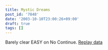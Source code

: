 ```yaml
---
title: Mystic Dreams
post_id: '7848'
date: '2003-10-10T23:00:26+09:00'
draft: true
tags: []
---
```


Barely clear EASY on No Continue. [Replay data](/th_replay)
